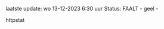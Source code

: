laatste update: 
wo 13-12-2023  6:30   uur 
Status: FAALT - geel - 
<div class="service Y">httpstat</div>